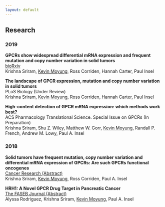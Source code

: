```yaml
---
layout: default
---
```


## Research

### 2019

**GPCRs show widespread differential mRNA expression and frequent mutation and copy number variation in solid tumors**   
[bioRxiv](https://www.biorxiv.org/content/10.1101/546481v1?rss=1)   
Krishna Sriram, <u>Kevin Moyung</u>, Ross Corriden, Hannah Carter, Paul Insel

**The landscape of GPCR expression, mutation and copy number variation in solid tumors**  
PLoS Biology (Under Review)  
Krishna Sriram, <u>Kevin Moyung</u>, Ross Corriden, Hannah Carter, Paul Insel  

**High-content detection of GPCR mRNA expression: which methods work best?**  
ACS Pharmacology Translational Science. Special Issue on GPCRs (In Preparation)  
Krishna Sriram, Shu Z. Wiley, Matthew W. Gorr, <u>Kevin Moyung</u>, Randall P. French, Andrew M. Lowy, Paul A. Insel  

### 2018

**Solid tumors have frequent mutation, copy number variation and differential mRNA expression of GPCRs: Are such
GPCRs functional oncogenes**  
[Cancer Research (Abstract)](http://cancerres.aacrjournals.org/content/78/13_Supplement/3293.short)  
Krishna Sriram, <u>Kevin Moyung</u>, Ross Corriden, Paul A. Insel

**HRH1: A Novel GPCR Drug Target in Pancreatic Cancer**  
[The FASEB Journal (Abstract)](https://www.fasebj.org/doi/abs/10.1096/fasebj.2018.32.1_supplement.695.1)  
Alyssa Rodriguez, Krishna Sriram, <u>Kevin Moyung</u>, Paul A. Insel  
